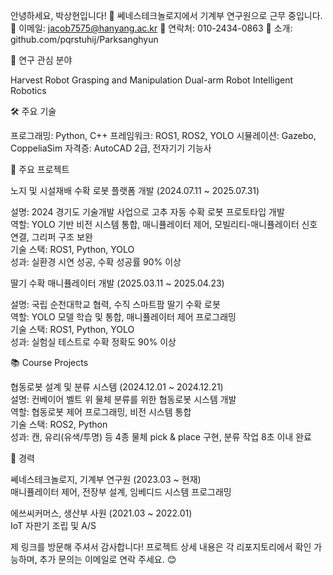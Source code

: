 안녕하세요, 박상현입니다! 👋
쎄네스테크놀로지에서 기계부 연구원으로 근무 중입니다. 
📧 이메일: jacob7575@hanyang.ac.kr
📱 연락처: 010-2434-0863
🔗 소개: github.com/pqrstuhij/Parksanghyun

🔬 연구 관심 분야

Harvest Robot
Grasping and Manipulation
Dual-arm Robot
Intelligent Robotics

🛠️ 주요 기술

프로그래밍: Python, C++
프레임워크: ROS1, ROS2, YOLO
시뮬레이션: Gazebo, CoppeliaSim
자격증: AutoCAD 2급, 전자기기 기능사

🚀 주요 프로젝트

노지 및 시설재배 수확 로봇 플랫폼 개발 (2024.07.11 ~ 2025.07.31)  

설명: 2024 경기도 기술개발 사업으로 고추 자동 수확 로봇 프로토타입 개발  
역할: YOLO 기반 비전 시스템 통합, 매니퓰레이터 제어, 모빌리티-매니퓰레이터 신호 연결, 그리퍼 구조 보완  
기술 스택: ROS1, Python, YOLO  
성과: 실환경 시연 성공, 수확 성공률 90% 이상


딸기 수확 매니퓰레이터 개발 (2025.03.11 ~ 2025.04.23)  

설명: 국립 순천대학교 협력, 수직 스마트팜 딸기 수확 로봇  
역할: YOLO 모델 학습 및 통합, 매니퓰레이터 제어 프로그래밍  
기술 스택: ROS1, Python, YOLO  
성과: 실험실 테스트로 수확 정확도 90% 이상



📚 Course Projects

협동로봇 설계 및 분류 시스템 (2024.12.01 ~ 2024.12.21)  
설명: 컨베이어 벨트 위 물체 분류를 위한 협동로봇 시스템 개발  
역할: 협동로봇 제어 프로그래밍, 비전 시스템 통합  
기술 스택: ROS2, Python  
성과: 캔, 유리(유색/투명) 등 4종 물체 pick & place 구현, 분류 작업 8초 이내 완료



💼 경력

쎄네스테크놀로지, 기계부 연구원 (2023.03 ~ 현재)  
매니퓰레이터 제어, 전장부 설계, 임베디드 시스템 프로그래밍


에쓰씨커머스, 생산부 사원 (2021.03 ~ 2022.01)  
IoT 자판기 조립 및 A/S



제 링크를 방문해 주셔서 감사합니다! 프로젝트 상세 내용은 각 리포지토리에서 확인 가능하며, 추가 문의는 이메일로 연락 주세요. 😊
